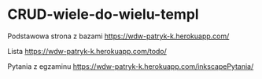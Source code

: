 # CRUD-wiele-do-wielu-templ
Podstawowa strona z bazami
https://wdw-patryk-k.herokuapp.com/

Lista
https://wdw-patryk-k.herokuapp.com/todo/


Pytania z egzaminu
https://wdw-patryk-k.herokuapp.com/inkscapePytania/
